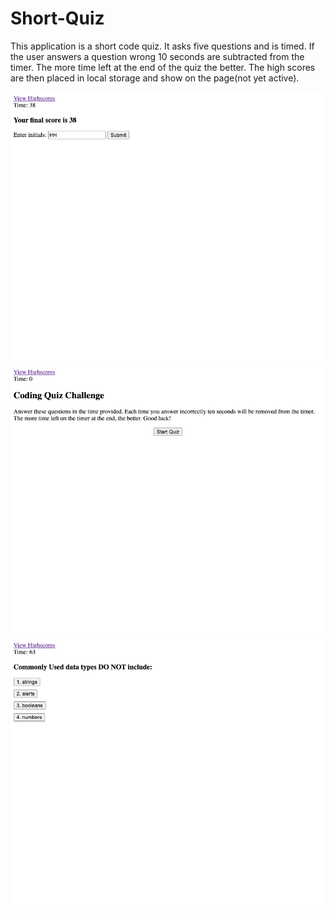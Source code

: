 # Short-Quiz
This application is a short code quiz. It asks five questions and is timed. If the user answers a question wrong 10 seconds are subtracted from the timer. The more time left at the end of the quiz the better. The high scores are then placed in local storage and show on the page(not yet active).

<img src ="./assets/images/finalscore.png">
<img src = "./assets/images/firstpage.png">
<img src = "./assets/images/quizinaction.png">